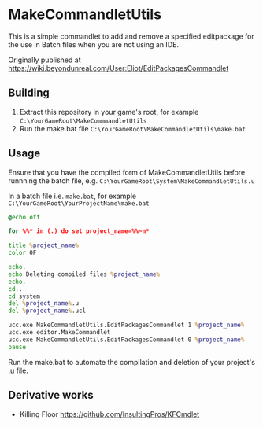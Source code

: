 # MakeCommandletUtils

This is a simple commandlet to add and remove a specified editpackage for the use in Batch files when you are not using an IDE.

Originally published at https://wiki.beyondunreal.com/User:Eliot/EditPackagesCommandlet

## Building

1. Extract this repository in your game's root, for example `C:\YourGameRoot\MakeCommmandletUtils`
2. Run the make.bat file `C:\YourGameRoot\MakeCommandletUtils\make.bat`

## Usage

Ensure that you have the compiled form of MakeCommandletUtils before runnning the batch file, e.g. `C:\YourGameRoot\System\MakeCommandletUtils.u`

In a batch file i.e. `make.bat`, for example `C:\YourGameRoot\YourProjectName\make.bat`

```bat
@echo off

for %%* in (.) do set project_name=%%~n*

title %project_name%
color 0F

echo.
echo Deleting compiled files %project_name%
echo.
cd..
cd system
del %project_name%.u
del %project_name%.ucl

ucc.exe MakeCommandletUtils.EditPackagesCommandlet 1 %project_name%
ucc.exe editor.MakeCommandlet
ucc.exe MakeCommandletUtils.EditPackagesCommandlet 0 %project_name%
pause
```

Run the make.bat to automate the compilation and deletion of your project's .u file.

## Derivative works

- Killing Floor https://github.com/InsultingPros/KFCmdlet
